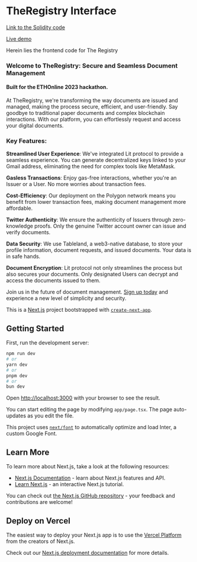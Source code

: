 # TheRegistry Interface

[Link to the Solidity code](https://github.com/nashidahmed/registry-core)

[Live demo](https://the-registry.vercel.app/)

Herein lies the frontend code for The Registry

### Welcome to TheRegistry: Secure and Seamless Document Management

#### Built for the ETHOnline 2023 hackathon.

At TheRegistry, we're transforming the way documents are issued and managed, making the process secure, efficient, and user-friendly. Say goodbye to traditional paper documents and complex blockchain interactions. With our platform, you can effortlessly request and access your digital documents.

### Key Features:

**Streamlined User Experience**: We've integrated Lit protocol to provide a seamless experience. You can generate decentralized keys linked to your Gmail address, eliminating the need for complex tools like MetaMask.

**Gasless Transactions**: Enjoy gas-free interactions, whether you're an Issuer or a User. No more worries about transaction fees.

**Cost-Efficiency**: Our deployment on the Polygon network means you benefit from lower transaction fees, making document management more affordable.

**Twitter Authenticity**: We ensure the authenticity of Issuers through zero-knowledge proofs. Only the genuine Twitter account owner can issue and verify documents.

**Data Security**: We use Tableland, a web3-native database, to store your profile information, document requests, and issued documents. Your data is in safe hands.

**Document Encryption**: Lit protocol not only streamlines the process but also secures your documents. Only designated Users can decrypt and access the documents issued to them.

Join us in the future of document management. [Sign up today](https://the-registry.vercel.app/) and experience a new level of simplicity and security.

This is a [Next.js](https://nextjs.org/) project bootstrapped with [`create-next-app`](https://github.com/vercel/next.js/tree/canary/packages/create-next-app).

## Getting Started

First, run the development server:

```bash
npm run dev
# or
yarn dev
# or
pnpm dev
# or
bun dev
```

Open [http://localhost:3000](http://localhost:3000) with your browser to see the result.

You can start editing the page by modifying `app/page.tsx`. The page auto-updates as you edit the file.

This project uses [`next/font`](https://nextjs.org/docs/basic-features/font-optimization) to automatically optimize and load Inter, a custom Google Font.

## Learn More

To learn more about Next.js, take a look at the following resources:

- [Next.js Documentation](https://nextjs.org/docs) - learn about Next.js features and API.
- [Learn Next.js](https://nextjs.org/learn) - an interactive Next.js tutorial.

You can check out [the Next.js GitHub repository](https://github.com/vercel/next.js/) - your feedback and contributions are welcome!

## Deploy on Vercel

The easiest way to deploy your Next.js app is to use the [Vercel Platform](https://vercel.com/new?utm_medium=default-template&filter=next.js&utm_source=create-next-app&utm_campaign=create-next-app-readme) from the creators of Next.js.

Check out our [Next.js deployment documentation](https://nextjs.org/docs/deployment) for more details.
